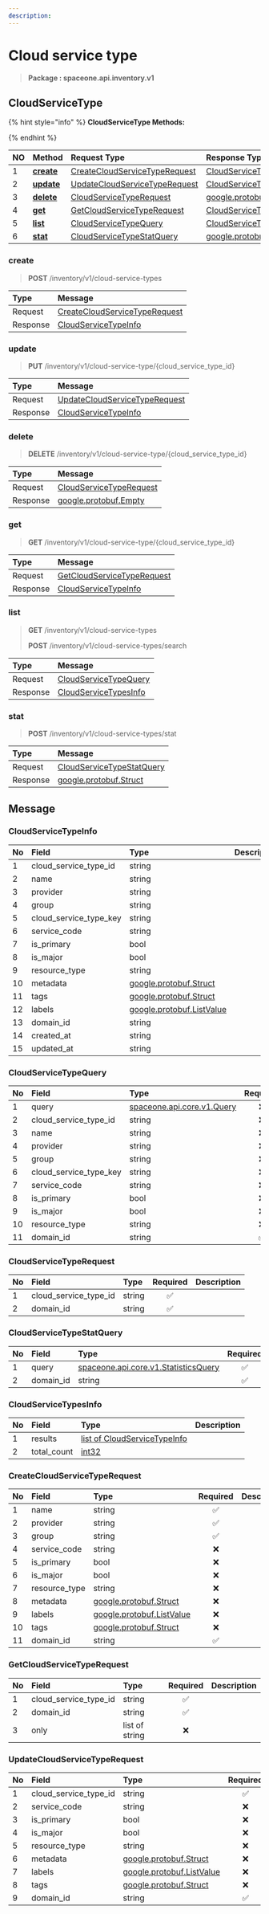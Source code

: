 ```yaml
---
description:  
---
```

# Cloud service type

>  **Package : spaceone.api.inventory.v1**

## CloudServiceType

{% hint style="info" %}
**CloudServiceType Methods:**

{%  endhint %}


| NO |  Method | Request Type | Response Type | Description |
| :--- | :--- | :--- | :--- | :--- |
| 1 | [**create**](cloud-service-type.md#create)|   [CreateCloudServiceTypeRequest](cloud-service-type.md#createcloudservicetyperequest) |   [CloudServiceTypeInfo](cloud-service-type.md#cloudservicetypeinfo) |  |
| 2 | [**update**](cloud-service-type.md#update)|   [UpdateCloudServiceTypeRequest](cloud-service-type.md#updatecloudservicetyperequest) |   [CloudServiceTypeInfo](cloud-service-type.md#cloudservicetypeinfo) |  |
| 3 | [**delete**](cloud-service-type.md#delete)|   [CloudServiceTypeRequest](cloud-service-type.md#cloudservicetyperequest) |  [google.protobuf.Empty](https://github.com/protocolbuffers/protobuf/blob/master/src/google/protobuf/empty.proto)|  |
| 4 | [**get**](cloud-service-type.md#get)|   [GetCloudServiceTypeRequest](cloud-service-type.md#getcloudservicetyperequest) |   [CloudServiceTypeInfo](cloud-service-type.md#cloudservicetypeinfo) |  |
| 5 | [**list**](cloud-service-type.md#list)|   [CloudServiceTypeQuery](cloud-service-type.md#cloudservicetypequery) |   [CloudServiceTypesInfo](cloud-service-type.md#cloudservicetypesinfo) |  |
| 6 | [**stat**](cloud-service-type.md#stat)|   [CloudServiceTypeStatQuery](cloud-service-type.md#cloudservicetypestatquery) |  [google.protobuf.Struct](https://github.com/protocolbuffers/protobuf/blob/master/src/google/protobuf/struct.proto)|  | 
 

 
### create
> **POST** /inventory/v1/cloud-service-types
>


| Type | Message |
| :--- | :--- |
| Request | [CreateCloudServiceTypeRequest](cloud-service-type.md#createcloudservicetyperequest) |
| Response |  [CloudServiceTypeInfo](cloud-service-type.md#cloudservicetypeinfo)  |
 
 

 
### update
> **PUT** /inventory/v1/cloud-service-type/{cloud_service_type_id}
>


| Type | Message |
| :--- | :--- |
| Request | [UpdateCloudServiceTypeRequest](cloud-service-type.md#updatecloudservicetyperequest) |
| Response |  [CloudServiceTypeInfo](cloud-service-type.md#cloudservicetypeinfo)  |
 
 

 
### delete
> **DELETE** /inventory/v1/cloud-service-type/{cloud_service_type_id}
>


| Type | Message |
| :--- | :--- |
| Request | [CloudServiceTypeRequest](cloud-service-type.md#cloudservicetyperequest) |
| Response | [google.protobuf.Empty](https://github.com/protocolbuffers/protobuf/blob/master/src/google/protobuf/empty.proto) |
 
 

 
### get
> **GET** /inventory/v1/cloud-service-type/{cloud_service_type_id}
>


| Type | Message |
| :--- | :--- |
| Request | [GetCloudServiceTypeRequest](cloud-service-type.md#getcloudservicetyperequest) |
| Response |  [CloudServiceTypeInfo](cloud-service-type.md#cloudservicetypeinfo)  |
 
 

 
### list
> **GET** /inventory/v1/cloud-service-types
>
> **POST** /inventory/v1/cloud-service-types/search



| Type | Message |
| :--- | :--- |
| Request | [CloudServiceTypeQuery](cloud-service-type.md#cloudservicetypequery) |
| Response |  [CloudServiceTypesInfo](cloud-service-type.md#cloudservicetypesinfo)  |
 
 

 
### stat
> **POST** /inventory/v1/cloud-service-types/stat
>


| Type | Message |
| :--- | :--- |
| Request | [CloudServiceTypeStatQuery](cloud-service-type.md#cloudservicetypestatquery) |
| Response | [google.protobuf.Struct](https://github.com/protocolbuffers/protobuf/blob/master/src/google/protobuf/struct.proto) |


## 

## Message

### CloudServiceTypeInfo
| No | Field | Type |  Description |
| :--- | :--- | :--- | :--- |
| 1 | cloud_service_type_id |string | |
| 2 | name |string | |
| 3 | provider |string | |
| 4 | group |string | |
| 5 | cloud_service_type_key |string | |
| 6 | service_code |string | |
| 7 | is_primary |bool | |
| 8 | is_major |bool | |
| 9 | resource_type |string | |
| 10 | metadata |[google.protobuf.Struct](https://github.com/protocolbuffers/protobuf/blob/master/src/google/protobuf/struct.proto) | |
| 11 | tags |[google.protobuf.Struct](https://github.com/protocolbuffers/protobuf/blob/master/src/google/protobuf/struct.proto) | |
| 12 | labels |[google.protobuf.ListValue](https://developers.google.com/protocol-buffers/docs/reference/overview) | |
| 13 | domain_id |string | |
| 14 | created_at |string | |
| 15 | updated_at |string | |

### CloudServiceTypeQuery
| No | Field | Type | Required | Description |
| :--- | :--- | :--- | :---: | :--- |
| 1 | query |[spaceone.api.core.v1.Query](https://spaceone-dev.gitbook.io/api-reference/common-v1/search-query)|❌| |
| 2 | cloud_service_type_id |string|❌| |
| 3 | name |string|❌| |
| 4 | provider |string|❌| |
| 5 | group |string|❌| |
| 6 | cloud_service_type_key |string|❌| |
| 7 | service_code |string|❌| |
| 8 | is_primary |bool|❌| |
| 9 | is_major |bool|❌| |
| 10 | resource_type |string|❌| |
| 11 | domain_id |string|✅| |

### CloudServiceTypeRequest
| No | Field | Type | Required | Description |
| :--- | :--- | :--- | :---: | :--- |
| 1 | cloud_service_type_id |string|✅| |
| 2 | domain_id |string|✅| |

### CloudServiceTypeStatQuery
| No | Field | Type | Required | Description |
| :--- | :--- | :--- | :---: | :--- |
| 1 | query |[spaceone.api.core.v1.StatisticsQuery](https://spaceone-dev.gitbook.io/api-reference/common-v1/statistics-query)|✅| |
| 2 | domain_id |string|✅| |

### CloudServiceTypesInfo
| No | Field | Type |  Description |
| :--- | :--- | :--- | :--- |
| 1 | results |[list of CloudServiceTypeInfo](cloud-service-type.md#cloudservicetypeinfo) | |
| 2 | total_count |[int32](https://github.com/protocolbuffers/protobuf/blob/master/src/google/protobuf/type.proto) | |

### CreateCloudServiceTypeRequest
| No | Field | Type | Required | Description |
| :--- | :--- | :--- | :---: | :--- |
| 1 | name |string|✅| |
| 2 | provider |string|✅| |
| 3 | group |string|✅| |
| 4 | service_code |string|❌| |
| 5 | is_primary |bool|❌| |
| 6 | is_major |bool|❌| |
| 7 | resource_type |string|❌| |
| 8 | metadata |[google.protobuf.Struct](https://github.com/protocolbuffers/protobuf/blob/master/src/google/protobuf/struct.proto)|❌| |
| 9 | labels |[google.protobuf.ListValue](https://developers.google.com/protocol-buffers/docs/reference/overview)|❌| |
| 10 | tags |[google.protobuf.Struct](https://github.com/protocolbuffers/protobuf/blob/master/src/google/protobuf/struct.proto)|❌| |
| 11 | domain_id |string|✅| |

### GetCloudServiceTypeRequest
| No | Field | Type | Required | Description |
| :--- | :--- | :--- | :---: | :--- |
| 1 | cloud_service_type_id |string|✅| |
| 2 | domain_id |string|✅| |
| 3 | only |list of string|❌| |

### UpdateCloudServiceTypeRequest
| No | Field | Type | Required | Description |
| :--- | :--- | :--- | :---: | :--- |
| 1 | cloud_service_type_id |string|✅| |
| 2 | service_code |string|❌| |
| 3 | is_primary |bool|❌| |
| 4 | is_major |bool|❌| |
| 5 | resource_type |string|❌| |
| 6 | metadata |[google.protobuf.Struct](https://github.com/protocolbuffers/protobuf/blob/master/src/google/protobuf/struct.proto)|❌| |
| 7 | labels |[google.protobuf.ListValue](https://developers.google.com/protocol-buffers/docs/reference/overview)|❌| |
| 8 | tags |[google.protobuf.Struct](https://github.com/protocolbuffers/protobuf/blob/master/src/google/protobuf/struct.proto)|❌| |
| 9 | domain_id |string|✅| |
